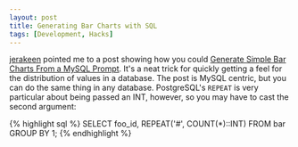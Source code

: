 ```yaml
---
layout: post
title: Generating Bar Charts with SQL
tags: [Development, Hacks]
---
```


[jerakeen](http://jerakeen.org) pointed me to a post showing how you could [Generate Simple Bar Charts From a MySQL Prompt](http://www.squarebits.com/blog/2006/11/generate_simple.html). It's a neat trick for quickly getting a feel for the distribution of values in a database. The post is MySQL centric, but you can do the same thing in any database. PostgreSQL's `REPEAT` is very particular about being passed an INT, however, so you may have to cast the second argument:

{% highlight sql %}
SELECT foo_id, REPEAT('#', COUNT(*)::INT)
FROM bar
GROUP BY 1;
{% endhighlight %}

